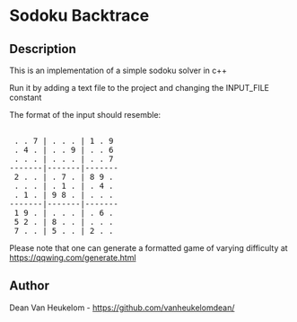 ﻿# Sodoku Backtrace

## Description 

This is an implementation of a simple sodoku solver in c++

Run it by adding a text file to the project and changing the INPUT_FILE constant

The format of the input should resemble: 

<pre> 
 . . 7 | . . . | 1 . 9
 . 4 . | . . 9 | . . 6
 . . . | . . . | . . 7
-------|-------|-------
 2 . . | . 7 . | 8 9 .
 . . . | . 1 . | . 4 .
 . 1 . | 9 8 . | . . .
-------|-------|-------
 1 9 . | . . . | . 6 .
 5 2 . | 8 . . | . . .
 7 . . | 5 . . | 2 . .
</pre> 

Please note that one can generate a formatted game of varying difficulty at https://qqwing.com/generate.html

## Author 

Dean Van Heukelom - https://github.com/vanheukelomdean/